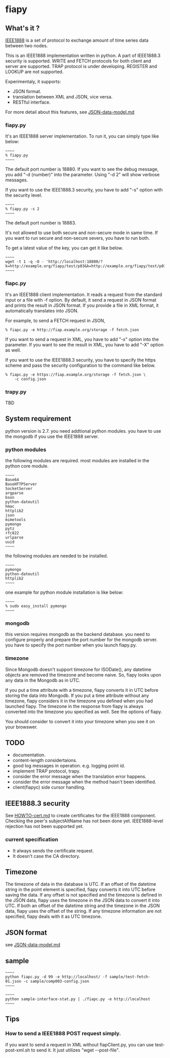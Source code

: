 fiapy
=====

## What's it ?

[IEEE1888](http://standards.ieee.org/findstds/standard/1888-2014.html) is a set of protocol to exchange amount of time series data between two nodes.

This is an IEEE1888 implementation written in python.
A part of IEEE1888.3 security is supported.
WRITE and FETCH protocols for both client and server are supported.
TRAP protocol is under developing.
REGISTER and LOOKUP are not supported.

Experimentaly, it supports:

- JSON format.
- translation between XML and JSON, vice versa.
- RESTful interface.

For more detail about this features,
see [JSON-data-model.md](https://github.com/tanupoo/fiapy/blob/master/doc/JSON-data-model.md)

### fiapy.py

It's an IEEE1888 server implementation.
To run it, you can simply type like below:

    ~~~~
    % fiapy.py
    ~~~~

The default port number is 18880.
If you want to see the debug message, you add "-d (number)" into the parameter.
Using "-d 2" will show verbose messages.

If you want to use the IEEE1888.3 security,
you have to add "-s" option with the security level.

    ~~~~
    % fiapy.py -s 2
    ~~~~

The default port number is 18883.

It's not allowed to use both secure and non-secure mode in same time.
If you want to run secure and non-secure severs, you have to run both.

To get a latest value of the key, you can get it like below.

    ~~~~
    wget -t 1 -q -O - 'http://localhost:18880/?k=http://example.org/fiapy/test/p03&k=http://example.org/fiapy/test/p01'
    ~~~~

### fiapc.py

It's an IEEE1888 client implementation.
It reads a request from the standard input or a file with -f option.
By default, it send a request in JSON format and prints the result in JSON format.
If you provide a file in XML format, it automatically translates into JSON.

For example, to send a FETCH request in JSON,

~~~~
% fiapc.py -e http://fiap.example.org/storage -f fetch.json
~~~~

If you want to send a request in XML, you have to add "-x" option into the parameter.
If you want to see the result in XML, you have to add "-X" option as well.

If you want to use the IEEE1888.3 security,
you have to specify the https scheme
and pass the security configuration to the command like below.

~~~~
% fiapc.py -e https://fiap.example.org/storage -f fetch.json \
    -c config.json
~~~~

### trapy.py

TBD

## System requirement

python version is 2.7.
you need addtional python modules.
you have to use the mongodb if you use the IEEE1888 server.

### python modules

the following modules are required.  most modules are installed in the python core module.

    ~~~~
    Base64
    BaseHTTPServer
    SocketServer
    argparse
    bson
    python-dateutil
    hmac
    httplib2
    json
    mimetools
    pymongo
    pytz
    rfc822
    urlparse
    uuid
    ~~~~

the following modules are needed to be installed.

    ~~~~
    pymongo
    python-dateutil
    httplib2
    ~~~~

one example for python module installation is like below:

    ~~~~
    % sudo easy_install pymongo
    ~~~~

### mongodb

this version requires mongodb as the backend database.
you need to configure properly and prepare the port number for the mongodb server.
you have to specify the port number when you launch fiapy.py.

### timezone

Since Mongodb doesn't support timezone for ISODate(),
any datetime objects are removed the timezone and become naive.
So, fiapy looks upon any data in the Mongodb as in UTC.

If you put a time attribute with a timezone, fiapy converts it in UTC before storing the data into Mongodb.
If you put a time attribute without any timezone, fiapy considers it in the timezone you defined
when you had launched fiapy.
The timezone in the response from fiapy is always converted into the timezone you specified as well.
See the options of fiapy.

You should consider to convert it into your timezone when you see it on your browswer.

## TODO

- documentation.
- content-length considertaions.
- good log messages in operation.  e.g. logging point id.
- implement TRAP protocol, trapy.
- consider the error message when the translation error happens.
- consider the error message when the method hasn't been identified.
- client(fiapyc) side cursor handling.

## IEEE1888.3 security

See [HOWTO-cert.md](https://github.com/tanupoo/fiapy/blob/master/doc/HOWTO-cert.md)
to create certificates for the IEEE1888 component.
Checking the peer's subjectAltName has not been done yet.
IEEE1888-level rejection has not been supported yet.

### current specification

- It always sends the certificate request.
- It doesn't case the CA directory.

## Timezone

The timezone of data in the database is UTC.
If an offset of the datetime string in the point element is specified,
fiapy converts it into UTC before saving the data.
If any offset is not specified and the timezone is defined in the JSON data,
fiapy uses the timezone in the JSON data to convert it into UTC.
If both an offset of the datetime string and the timezone in the JSON data,
fiapy uses the offset of the string.
If any timezone information are not specified,
fiapy deals with it as UTC timezone.

## JSON format

see [JSON-data-model.md](https://github.com/tanupoo/fiapy/blob/master/doc/JSON-data-model.md)

## sample

    ~~~~
    python fiapc.py -d 99 -e http://localhost/ -f sample/test-fetch-01.json -c sample/comp003-config.json
    ~~~~

    ~~~~
    python sample-interface-stat.py | ./fiapc.py -e http://localhost
    ~~~~

## Tips

### How to send a IEEE1888 POST request simply.

if you want to send a request in XML without fiapClient.py,
you can use test-post-xml.sh to send it.
It just utilizes "wget --post-file".


